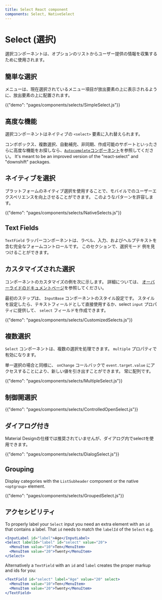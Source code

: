 ```yaml
---
title: Select React component
components: Select, NativeSelect
---
```


# Select (選択)

<p class="description">選択コンポーネントは、オプションのリストからユーザー提供の情報を収集するために使用されます。</p>

## 簡単な選択

メニューは、現在選択されているメニュー項目が放出要素の上に表示されるように、放出要素の上に配置されます。

{{"demo": "pages/components/selects/SimpleSelect.js"}}

## 高度な機能

選択コンポーネントはネイティブの `<select>` 要素に入れ替えられます。

コンボボックス、複数選択、自動補完、非同期、作成可能のサポートといったさらに高度な機能をお探しなら、[`Autocomplete`コンポーネント](/components/autocomplete/)を参照してください。 It's meant to be an improved version of the "react-select" and "downshift" packages.

## ネイティブを選択

プラットフォームのネイティブ選択を使用することで、モバイルでのユーザーエクスペリエンスを向上させることができます。 このようなパターンを許容します。

{{"demo": "pages/components/selects/NativeSelects.js"}}

## Text Fields

`TextField` ラッパーコンポーネントは、ラベル、入力、およびヘルプテキストを含む完全なフォームコントロールです。 このセクション</a>で、選択モード 例を見つけることができます。</p> 

## カスタマイズされた選択

コンポーネントのカスタマイズの例を次に示します。 詳細については、 [オーバーライドのドキュメントページ](/customization/components/)を参照してください。

最初のステップは、 `InputBase` コンポーネントのスタイル設定です。 スタイルを設定したら、テキストフィールドとして直接使用するか、select `input` プロパティに提供して、 `select` フィールドを作成できます。

{{"demo": "pages/components/selects/CustomizedSelects.js"}}

## 複数選択

`Select` コンポーネントは、複数の選択を処理できます。 `multiple` プロパティで有効になります。

単一選択の場合と同様に、 `onChange` コールバックで `event.target.value` にアクセスすることにより、新しい値を引き出すことができます。 常に配列です。

{{"demo": "pages/components/selects/MultipleSelect.js"}}

## 制御開選択

{{"demo": "pages/components/selects/ControlledOpenSelect.js"}}

## ダイアログ付き

Material Designの仕様では推奨されていませんが、ダイアログ内でselectを使用できます。

{{"demo": "pages/components/selects/DialogSelect.js"}}

## Grouping

Display categories with the `ListSubheader` component or the native `<optgroup>` element.

{{"demo": "pages/components/selects/GroupedSelect.js"}}

## アクセシビリティ

To properly label your `Select` input you need an extra element with an `id` that contains a label. That `id` needs to match the `labelId` of the `Select` e.g.

```jsx
<InputLabel id="label">Age</InputLabel>
<Select labelId="label" id="select" value="20">
  <MenuItem value="10">Ten</MenuItem>
  <MenuItem value="20">Twenty</MenuItem>
</Select>
```

Alternatively a `TextField` with an `id` and `label` creates the proper markup and ids for you:

```jsx
<TextField id="select" label="Age" value="20" select>
  <MenuItem value="10">Ten</MenuItem>
  <MenuItem value="20">Twenty</MenuItem>
</TextField>
```